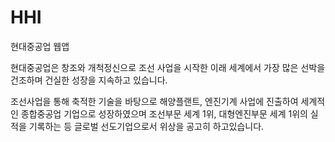 # HHI
현대중공업 웹앱

현대중공업은 창조와 개척정신으로 조선 사업을 시작한 이래 세계에서 가장 많은 선박을 건조하며 건실한 성장을 지속하고 있습니다.

조선사업을 통해 축적한 기술을 바탕으로 해양플랜트, 엔진기계 사업에 진출하여 세계적인 종합중공업 기업으로 성장하였으며 조선부문 세계 1위, 대형엔진부문 세계 1위의 실적을 기록하는 등 글로벌 선도기업으로서 위상을 공고히 하고있습니다.

